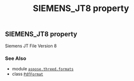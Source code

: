 ﻿---
title: SIEMENS_JT8 property
second_title: Aspose.3D for Python via .NET API References
description: 
type: docs
weight: 450
url: /python-net/aspose.threed.formats/pdfformat/siemens_jt8/
is_root: false
---

## SIEMENS_JT8 property


Siemens JT File Version 8

### See Also
* module [`aspose.threed.formats`](../../)
* class [`PdfFormat`](/3d/python-net/aspose.threed.formats/pdfformat)
